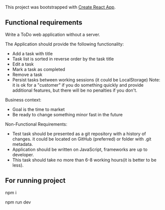 This project was bootstrapped with [Create React App](https://github.com/facebook/create-react-app).

## Functional requirements
Write a ToDo web application without a server.
 
The Application should provide the following functionality:
* Add a task with title
* Task list is sorted in reverse order by the task title
* Edit a task
* Mark a task as completed
* Remove a task
* Persist tasks between working sessions (it could be LocalStorage)
Note: it is ok for a "customer" if you do something quickly and provide additional features, but there will be no penalties if you don't.
 
Business context:
* Goal is the time to market
* Be ready to change something minor fast in the future
 
Non-Functional Requirements:
* Test task should be presented as a git repository with a history of changes. it could be located on GitHub (preferred) or folder with .git metadata.
* Application should be written on JavaScript, frameworks are up to developer.
* This task should take no more than 6-8 working hours(it is better to be less).

## For running project

npm i

npm run dev


